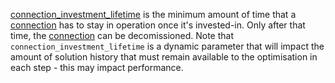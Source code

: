 [connection\_investment\_lifetime](@ref) is the minimum amount of time that a [connection](@ref) has
to stay in operation once it's invested-in. Only after that time, the [connection](@ref)
can be decomissioned. Note that `connection_investment_lifetime` is a dynamic parameter that will impact the amount of solution history that must remain available to the optimisation in each step - this may impact performance.